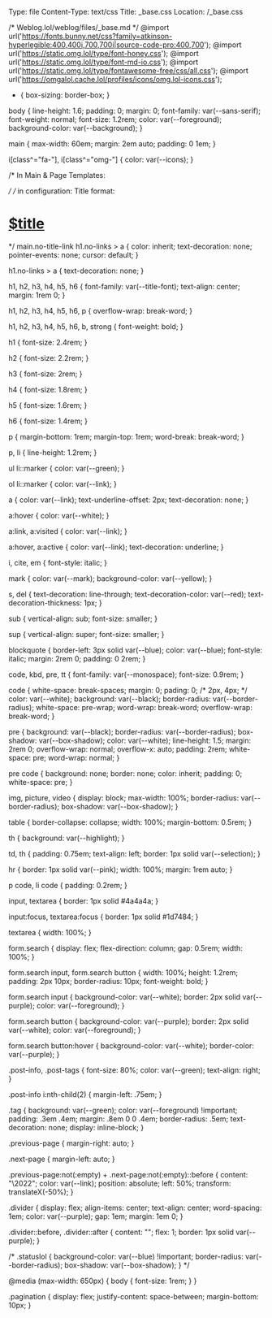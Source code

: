 Type: file
Content-Type: text/css
Title: _base.css
Location: /_base.css

/* Weblog.lol/weblog/files/_base.md */
@import url('https://fonts.bunny.net/css?family=atkinson-hyperlegible:400,400i,700,700i|source-code-pro:400,700');
@import url('https://static.omg.lol/type/font-honey.css');
@import url('https://static.omg.lol/type/font-md-io.css');
@import url('https://static.omg.lol/type/fontawesome-free/css/all.css');
@import url('https://omgalol.cache.lol/profiles/icons/omg.lol-icons.css');

* {
  box-sizing: border-box;
}

body {
  line-height: 1.6;
  padding: 0;
  margin: 0;
  font-family: var(--sans-serif);
  font-weight: normal;
  font-size: 1.2rem;
  color: var(--foreground);
  background-color: var(--background);
}

main {
  max-width: 60em;
  margin: 2em auto;
  padding: 0 1em;
}

i[class^="fa-"],
i[class^="omg-"] {
  color: var(--icons);
}

/* In Main & Page Templates: <main class="no-title-link"> */
/* in configuration: Title format: <h1 class="no-links"><a href="$location">$title</a></h1> */
main.no-title-link h1.no-links > a {
  color: inherit;
  text-decoration: none;
  pointer-events: none;
  cursor: default;
}

h1.no-links > a {
  text-decoration: none;
}

h1,
h2,
h3,
h4,
h5,
h6 {
  font-family: var(--title-font);
  text-align: center;
  margin: 1rem 0;
}

h1,
h2,
h3,
h4,
h5,
h6,
p {
  overflow-wrap: break-word;
}

h1,
h2,
h3,
h4,
h5,
h6,
b,
strong {
  font-weight: bold;
}

h1 {
  font-size: 2.4rem;
}

h2 {
  font-size: 2.2rem;
}

h3 {
  font-size: 2rem;
}

h4 {
  font-size: 1.8rem;
}

h5 {
  font-size: 1.6rem;
}

h6 {
  font-size: 1.4rem;
}

p {
  margin-bottom: 1rem;
  margin-top: 1rem;
  word-break: break-word;
}

p,
li {
  line-height: 1.2rem;
}

ul li::marker {
  color: var(--green);
}

ol li::marker {
  color: var(--link);
}

a {
  color: var(--link);
  text-underline-offset: 2px;
  text-decoration: none;
}

a:hover {
  color: var(--white);
}

a:link,
a:visited {
  color: var(--link);
}

a:hover,
a:active {
  color: var(--link);
  text-decoration: underline;
}

i,
cite,
em {
  font-style: italic;
}

mark {
  color: var(--mark);
  background-color: var(--yellow);
}

s,
del {
  text-decoration: line-through;
  text-decoration-color: var(--red);
  text-decoration-thickness: 1px;
}

sub {
  vertical-align: sub;
  font-size: smaller;
}

sup {
  vertical-align: super;
  font-size: smaller;
}

blockquote {
  border-left: 3px solid var(--blue);
  color: var(--blue);
  font-style: italic;
  margin: 2rem 0;
  padding: 0 2rem;
}

code,
kbd,
pre,
tt {
  font-family: var(--monospace);
  font-size: 0.9rem;
}

code {
  white-space: break-spaces;
  margin: 0;
  pading: 0; /* 2px, 4px; */
  color: var(--white);
  background: var(--black);
  border-radius: var(--border-radius);
  white-space: pre-wrap;
  word-wrap: break-word;
  overflow-wrap: break-word;
}

pre {
  background: var(--black);
  border-radius: var(--border-radius);
  box-shadow: var(--box-shadow);
  color: var(--white);
  line-height: 1.5;
  margin: 2rem 0;
  overflow-wrap: normal;
  overflow-x: auto;
  padding: 2rem;
  white-space: pre;
  word-wrap: normal;
}

pre code {
  background: none;
  border: none;
  color: inherit;
  padding: 0;
  white-space: pre;
}

img,
picture,
video {
  display: block;
  max-width: 100%;
  border-radius: var(--border-radius);
  box-shadow: var(--box-shadow);
}

table {
  border-collapse: collapse;
  width: 100%;
  margin-bottom: 0.5rem;
}

th {
  background: var(--highlight);
}

td,
th {
  padding: 0.75em;
  text-align: left;
  border: 1px solid var(--selection);
}

hr {
  border: 1px solid var(--pink);
  width: 100%;
  margin: 1rem auto;
}

p code,
li code {
  padding: 0.2rem;
}

input,
textarea {
  border: 1px solid #4a4a4a;
}

input:focus,
textarea:focus {
  border: 1px solid #1d7484;
}

textarea {
  width: 100%;
}

form.search {
  display: flex;
  flex-direction: column;
  gap: 0.5rem;
  width: 100%;
}

form.search input,
form.search button {
  width: 100%;
  height: 1.2rem;
  padding: 2px 10px;
  border-radius: 10px;
  font-weight: bold;
}

form.search input {
  background-color: var(--white);
  border: 2px solid var(--purple);
  color: var(--foreground);
}

form.search button {
  background-color: var(--purple);
  border: 2px solid var(--white);
  color: var(--foreground);
}

form.search button:hover {
  background-color: var(--white);
  border-color: var(--purple);
}

.post-info,
.post-tags {
  font-size: 80%;
  color: var(--green);
  text-align: right;
}

.post-info i:nth-child(2) {
  margin-left: .75em;
}

.tag {
  background: var(--green);
  color: var(--foreground) !important;
  padding: .3em .4em;
  margin: .8em 0 0 .4em;
  border-radius: .5em;
  text-decoration: none;
  display: inline-block;
}

.previous-page {
  margin-right: auto;
}

.next-page {
  margin-left: auto;
}

.previous-page:not(:empty) + .next-page:not(:empty)::before {
  content: "\2022";
  color: var(--link);
  position: absolute;
  left: 50%;
  transform: translateX(-50%);
}

.divider {
  display: flex;
  align-items: center;
  text-align: center;
  word-spacing: 1em;
  color: var(--purple);
  gap: 1em;
  margin: 1em 0;
}

.divider::before,
.divider::after {
  content: "";
  flex: 1;
  border: 1px solid var(--purple);
}

/* .statuslol {
  background-color: var(--blue) !important;
  border-radius: var(--border-radius);
  box-shadow: var(--box-shadow);
} */

@media (max-width: 650px) {
  body {
    font-size: 1rem;
  }
}

.pagination {
  display: flex;
  justify-content: space-between;
  margin-bottom: 10px;
}
